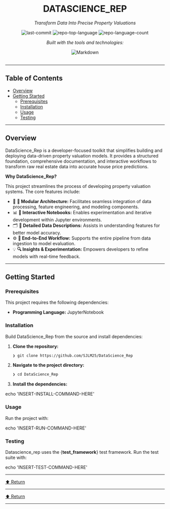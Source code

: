 <div id="top">

<!-- HEADER STYLE: CLASSIC -->
<div align="center">


# DATASCIENCE_REP

<em>Transform Data Into Precise Property Valuations</em>

<!-- BADGES -->
<img src="https://img.shields.io/github/last-commit/SJLM25/DataScience_Rep?style=flat&logo=git&logoColor=white&color=0080ff" alt="last-commit">
<img src="https://img.shields.io/github/languages/top/SJLM25/DataScience_Rep?style=flat&color=0080ff" alt="repo-top-language">
<img src="https://img.shields.io/github/languages/count/SJLM25/DataScience_Rep?style=flat&color=0080ff" alt="repo-language-count">

<em>Built with the tools and technologies:</em>

<img src="https://img.shields.io/badge/Markdown-000000.svg?style=flat&logo=Markdown&logoColor=white" alt="Markdown">

</div>
<br>

---

## Table of Contents

- [Overview](#overview)
- [Getting Started](#getting-started)
    - [Prerequisites](#prerequisites)
    - [Installation](#installation)
    - [Usage](#usage)
    - [Testing](#testing)

---

## Overview

DataScience_Rep is a developer-focused toolkit that simplifies building and deploying data-driven property valuation models. It provides a structured foundation, comprehensive documentation, and interactive workflows to transform raw real estate data into accurate house price predictions.

**Why DataScience_Rep?**

This project streamlines the process of developing property valuation systems. The core features include:

- 🧩 **🔧 Modular Architecture:** Facilitates seamless integration of data processing, feature engineering, and modeling components.
- 📊 **📝 Interactive Notebooks:** Enables experimentation and iterative development within Jupyter environments.
- 🗂️ **📁 Detailed Data Descriptions:** Assists in understanding features for better model accuracy.
- ⚙️ **🚀 End-to-End Workflow:** Supports the entire pipeline from data ingestion to model evaluation.
- 💡 **🔍 Insights & Experimentation:** Empowers developers to refine models with real-time feedback.

---

## Getting Started

### Prerequisites

This project requires the following dependencies:

- **Programming Language:** JupyterNotebook

### Installation

Build DataScience_Rep from the source and install dependencies:

1. **Clone the repository:**

    ```sh
    ❯ git clone https://github.com/SJLM25/DataScience_Rep
    ```

2. **Navigate to the project directory:**

    ```sh
    ❯ cd DataScience_Rep
    ```

3. **Install the dependencies:**

echo 'INSERT-INSTALL-COMMAND-HERE'

### Usage

Run the project with:

echo 'INSERT-RUN-COMMAND-HERE'

### Testing

Datascience_rep uses the {__test_framework__} test framework. Run the test suite with:

echo 'INSERT-TEST-COMMAND-HERE'

---

<div align="left"><a href="#top">⬆ Return</a></div>

---


<div align="left"><a href="#top">⬆ Return</a></div>

---
